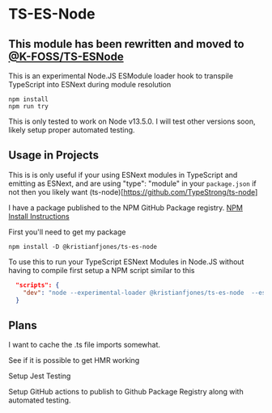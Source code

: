 # TS-ES-Node


## This module has been rewritten and moved to [@K-FOSS/TS-ESNode](https://github.com/K-FOSS/TS-ESNode)

This is an experimental Node.JS ESModule loader hook to transpile TypeScript into ESNext during module resolution

```
npm install
npm run try
```

This is only tested to work on Node v13.5.0. I will test other versions soon, likely setup proper automated testing.

## Usage in Projects

This is is only useful if your using ESNext modules in TypeScript and emitting as ESNext, and are using "type": "module" in your `package.json` if not then you likely want (ts-node)[https://github.com/TypeStrong/ts-node]

I have a package published to the NPM GitHub Package registry. [NPM Install Instructions](https://help.github.com/en/github/managing-packages-with-github-packages/configuring-npm-for-use-with-github-packages#installing-packages-from-other-organizations)

First you'll need to get my package

```
npm install -D @kristianfjones/ts-es-node
```

To use this to run your TypeScript ESNext Modules in Node.JS without having to compile first setup a NPM script similar to this

```JSON
  "scripts": {
    "dev": "node --experimental-loader @kristianfjones/ts-es-node  --es-module-specifier-resolution=node --experimental-modules  --experimental-vm-modules src/index.ts"
  }
```

## Plans

I want to cache the .ts file imports somewhat.

See if it is possible to get HMR working

Setup Jest Testing

Setup GitHub actions to publish to Github Package Registry along with automated testing.
